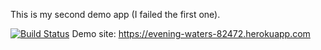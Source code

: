 This is my second demo app (I failed the first one).

[![Build Status](https://travis-ci.org/aa019/myDemoApp.svg?branch=master)](https://travis-ci.org/aa019/myDemoApp)
Demo site: https://evening-waters-82472.herokuapp.com